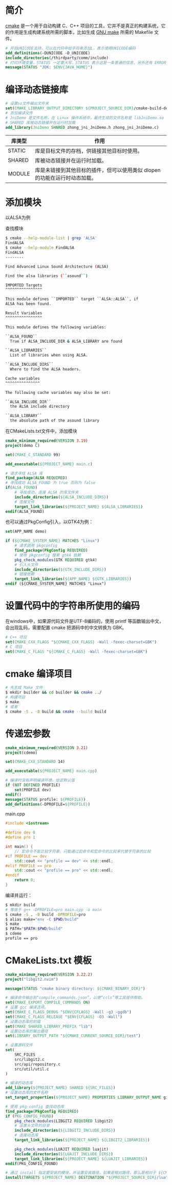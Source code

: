 # 简介

[cmake](https://cmake.org/) 是一个用于自动构建 C、C++ 项目的工具，它并不是真正的构建系统，它的作用是生成构建系统所需的脚本，比如生成 [GNU make](https://www.gnu.org/software/make/) 所需的 Makefile 文件。

```cmake
# 开启UNICODE支持，可以在代码中给字符串添加L，表示使用UNICODE编码
add_definitions(-DUNICODE -D_UNICODE)
include_directories(/thirdparty/comm/include)
# 打印环境变量，STATUS 一定要大写，STATUS 表示这是一条普通的信息，另外还有 ERROR 表示错误信息，$ENV{}：这个表示引用环境变量，本例子使用了JAVA_HOME变量
message(STATUS "JDK: $ENV{JAVA_HOME}")
```

# 编译动态链接库

```cmake
# 设置so文件输出文件夹
set(CMAKE_LIBRARY_OUTPUT_DIRECTORY ${PROJECT_SOURCE_DIR}/cmake-build-debug/so)
# 添加编译文件
# JniDemo 是文件名称，在 Linux 操作系统中，最终生成的文件名称是 libJniDemo.so
# SHARED 库被动态链接并在运行时加载
add_library(JniDemo SHARED zhong_jni_JniDemo.h zhong_jni_JniDemo.c)
```

| 库类型 | 作用                                                         |
| ------ | ------------------------------------------------------------ |
| STATIC | 库是目标文件的存档，供链接其他目标时使用。                   |
| SHARED | 库被动态链接并在运行时加载。                                 |
| MODULE | 库是未链接到其他目标的插件，但可以使用类似 dlopen 的功能在运行时动态加载。 |

# 添加模块

以ALSA为例

查找模块

```bash
$ cmake --help-module-list | grep 'ALSA'
FindALSA
$ cmake --help-module FindALSA
FindALSA
--------

Find Advanced Linux Sound Architecture (ALSA)

Find the alsa libraries (``asound``)

IMPORTED Targets
^^^^^^^^^^^^^^^^

This module defines ``IMPORTED`` target ``ALSA::ALSA``, if
ALSA has been found.

Result Variables
^^^^^^^^^^^^^^^^

This module defines the following variables:

``ALSA_FOUND``
  True if ALSA_INCLUDE_DIR & ALSA_LIBRARY are found

``ALSA_LIBRARIES``
  List of libraries when using ALSA.

``ALSA_INCLUDE_DIRS``
  Where to find the ALSA headers.

Cache variables
^^^^^^^^^^^^^^^

The following cache variables may also be set:

``ALSA_INCLUDE_DIR``
  the ALSA include directory

``ALSA_LIBRARY``
  the absolute path of the asound library
```

在CMakeLists.txt文件中，添加模块


```cmake
cmake_minimum_required(VERSION 3.19)
project(demo C)

set(CMAKE_C_STANDARD 99)

add_executable(${PROJECT_NAME} main.c)

# 请求寻找 ALSA 库
find_package(ALSA REQUIRED)
# 寻找成功 ALSA_FOUND 为 true 否则为 false
if(ALSA_FOUND)
	# 寻找成功，连接 ALSA 的库文件夹
    include_directories(${ALSA_INCLUDE_DIRS})
    # 连接文件
    target_link_libraries(${PROJECT_NAME} ${ALSA_LIBRARIES})
endif(ALSA_FOUND)
```

也可以通过PkgConfig引入，以GTK4为例：

```cmake
set(APP_NAME demo)

if (${CMAKE_SYSTEM_NAME} MATCHES "Linux")
    # 请求调用 pkgconfig
    find_package(PkgConfig REQUIRED)
    # 使用 pkgconfig 搜索 gtk4 依赖
    pkg_check_modules(GTK REQUIRED gtk4)
    # 引入头文件
    include_directories(${GTK_INCLUDE_DIRS})
    # 链接依赖
    target_link_libraries(${APP_NAME} ${GTK_LIBRARIES})
endif (${CMAKE_SYSTEM_NAME} MATCHES "Linux")
```

# 设置代码中的字符串所使用的编码

在windows中，如果源代码文件是UTF-8编码的，使用 printf 等函数输出中文，会出现乱码，需要配置 cmake 把源码中的中文转换为 GBK。

```cmake
# C++ 项目
set(CMAKE_CXX_FLAGS "${CMAKE_CXX_FLAGS} -Wall -fexec-charset=GBK")
# C 项目
set(CMAKE_C_FLAGS "${CMAKE_C_FLAGS} -Wall -fexec-charset=GBK")
```

# cmake 编译项目

```bash
# 先生成 Make 文件
$ mkdir builder && cd builder && cmake ../
# 构建项目
$ make
# 或者
$ cmake -S . -B build && cmake --build build
```

# 传递宏参数

```cmake
cmake_minimum_required(VERSION 3.21)
project(cdemo)

set(CMAKE_CXX_STANDARD 14)

add_executable(${PROJECT_NAME} main.cpp)

# 编译时没有声明编译环境，给定默认值
if (NOT DEFINED PROFILE)
	set(PROFILE dev)
endif()
message(STATUS profile: ${PROFILE})
add_definitions(-DPROFILE=${PROFILE})
```

main.cpp

```c++
#include <iostream>

#define dev 0
#define pro 1

int main() {
    // 宏命令不能比较字符串，只能通过宏命令和宏命令的比较来代替字符串的比较
#if PROFILE == dev
    std::cout << "profile == dev" << std::endl;
#elif PROFILE == pro
    std::cout << "profile == pro" << std::endl;
#endif
    return 0;
}
```

编译并运行：

```bash
$ mkdir build
# 等效于 g++ -DPROFILE=pro main.cpp -o main
$ cmake -S . -B build -DPROFILE=pro
$ alias make="env -C $PWD/build"
$ make
$ PATH="$PATH:$PWD/build"
$ cdemo
profile == pro
```

# CMakeLists.txt 模板

```cmake
cmake_minimum_required(VERSION 3.22.2)
project("libgit2.nvim")

message(STATUS "cmake binary directory: ${CMAKE_BINARY_DIR}")

# 编译命令输出到“compile_commands.json”，以便“ccls”等工具提供帮助。
set(CMAKE_EXPORT_COMPILE_COMMANDS ON)
# 设置 gcc 编译选项。
set(CMAKE_C_FLAGS_DEBUG "$ENV{CFLAGS} -Wall -g3 -ggdb")
set(CMAKE_C_FLAGS_RELEASE "$ENV{CFLAGS} -O3 -Wall")
# 设置动态库的前缀
set(CMAKE_SHARED_LIBRARY_PREFIX "lib")
# 设置动态库的输出路径
set(LIBRARY_OUTPUT_PATH "${CMAKE_CURRENT_SOURCE_DIR}/test")

# 设置源码文件
set(
    SRC_FILES
    src/libgit2.c
    src/api/repository.c
    src/util/util.c
)

# 编译的动态库
add_library(${PROJECT_NAME} SHARED ${SRC_FILES})
# 设置动态库的文件名称
set_target_properties(${PROJECT_NAME} PROPERTIES LIBRARY_OUTPUT_NAME git2)

# 使用 pkg-config 查找动态库
find_package(PkgConfig REQUIRED)
if (PKG_CONFIG_FOUND)
    pkg_check_modules(LIBGIT2 REQUIRED libgit2)
    # 设置头文件的目录
    include_directories(${LIBGIT2_INCLUDE_DIRS})
    # 连接动态库
    target_link_libraries(${PROJECT_NAME} ${LIBGIT2_LIBRARIES})

    pkg_check_modules(LUAJIT REQUIRED luajit)
    include_directories(${LUAJIT_INCLUDE_DIRS})
    target_link_libraries(${PROJECT_NAME} ${LUAJIT_LIBRARIES})
endif(PKG_CONFIG_FOUND)

# 通过 install 指定要安装的模块，并设置安装路径，如果是相对路径，那么是相对于 ${CMAKE_INSTALL_PREFIX}
install(TARGETS ${PROJECT_NAME} DESTINATION "${PROJECT_SOURCE_DIR}/lua")
```

